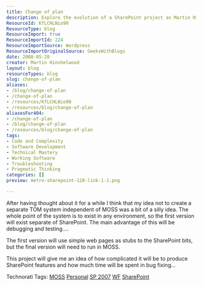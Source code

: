 ```yaml
---
title: Change of plan
description: Explore the evolution of a SharePoint project as Martin Hinshelwood rethinks his approach, focusing on debugging and testing for better results.
ResourceId: KfLCHLNio90
ResourceType: blog
ResourceImport: true
ResourceImportId: 224
ResourceImportSource: Wordpress
ResourceImportOriginalSource: GeeksWithBlogs
date: 2008-05-20
creator: Martin Hinshelwood
layout: blog
resourceTypes: blog
slug: change-of-plan
aliases:
- /blog/change-of-plan
- /change-of-plan
- /resources/KfLCHLNio90
- /resources/blog/change-of-plan
aliasesFor404:
- /change-of-plan
- /blog/change-of-plan
- /resources/blog/change-of-plan
tags:
- Code and Complexity
- Software Development
- Technical Mastery
- Working Software
- Troubleshooting
- Pragmatic Thinking
categories: []
preview: metro-sharepoint-128-link-1-1.png

---
```

After having thought about it for a while I think that my idea not to create a separate TOM system independent of MOSS was a bit of a silly idea. The whole point of the system is to exist in any environment, so the first version will exist separate of SharePoint. The main advantage of this will be debugging and testing....

The first version will use simple web pages as stubs to the SharePoint bits, but the final version will need to run in MOSS.

This project will give me an idea of how complicated it will be to produce SharePoint features and how much time will be spent in bug fixing...

Technorati Tags: [MOSS](http://technorati.com/tags/MOSS) [Personal](http://technorati.com/tags/Personal) [SP 2007](http://technorati.com/tags/SP+2007) [WF](http://technorati.com/tags/WF) [SharePoint](http://technorati.com/tags/SharePoint)

